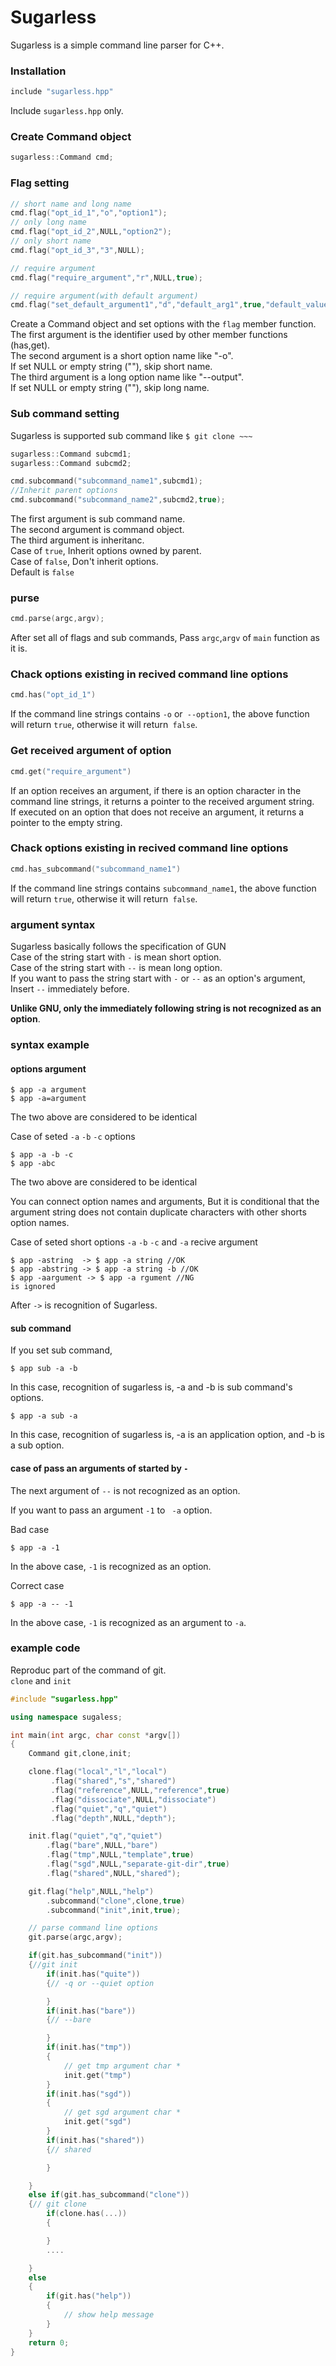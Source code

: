# Sugarless  
Sugarless is a simple command line parser for C++.  

### Installation  

```cpp
include "sugarless.hpp"
```

Include `sugarless.hpp` only.  

### Create Command object  

```cpp
sugarless::Command cmd;
```

### Flag setting  

```cpp
// short name and long name
cmd.flag("opt_id_1","o","option1");
// only long name
cmd.flag("opt_id_2",NULL,"option2");
// only short name
cmd.flag("opt_id_3","3",NULL);

// require argument
cmd.flag("require_argument","r",NULL,true);

// require argument(with default argument)
cmd.flag("set_default_argument1","d","default_arg1",true,"default_value");
```

Create a Command object and set options with the `flag` member function.  
The first argument is the identifier used by other member functions (has,get).  
The second argument is a short option name like "-o".  
If set NULL or empty string (""), skip short name.  
The third argument is a long option name like "--output".  
If set NULL or empty string (""), skip long name.  

### Sub command setting  
Sugarless is supported sub command like `$ git clone ~~~`  
```cpp
sugarless::Command subcmd1;
sugarless::Command subcmd2;

cmd.subcommand("subcommand_name1",subcmd1);
//Inherit parent options
cmd.subcommand("subcommand_name2",subcmd2,true);
```

The first argument is sub command name.  
The second argument is command object.  
The third argument is inheritanc.  
Case of `true`, Inherit options owned by parent.  
Case of `false`, Don't inherit options.  
Default is `false`  


### purse
```cpp
cmd.parse(argc,argv);
```
After set all of flags and sub commands, Pass `argc`,`argv` of `main` function as it is.  

### Chack options existing in recived command line options  

```cpp
cmd.has("opt_id_1")
```
If the command line strings contains `-o` or` --option1`, the above function will return `true`, otherwise it will return` false`.  

### Get received argument of option  

```cpp
cmd.get("require_argument")
```
If an option receives an argument, if there is an option character in the command line strings, it returns a pointer to the received argument string.  
If executed on an option that does not receive an argument, it returns a pointer to the empty string.  

### Chack options existing in recived command line options  

```cpp
cmd.has_subcommand("subcommand_name1")
```
If the command line strings contains `subcommand_name1`, the above function will return `true`, otherwise it will return` false`.  

### argument syntax  
Sugarless basically follows the specification of GUN  
Case of the string start with `-` is mean short option.  
Case of the string start with `--` is mean long option.  
If you want to pass the string start with `-` or `--` as an option's argument, Insert `--` immediately before.  

**Unlike GNU, only the immediately following string is not recognized as an option**.  

### syntax example  

#### options argument
```
$ app -a argument
$ app -a=argument
```
The two above are considered to be identical  

Case of seted `-a` `-b` `-c` options  
```
$ app -a -b -c
$ app -abc
```
The two above are considered to be identical  

You can connect option names and arguments, But it is conditional that the argument string does not contain duplicate characters with other shorts option names.  

Case of seted short options `-a` `-b` `-c` and `-a` recive argument  
```
$ app -astring  -> $ app -a string //OK
$ app -abstring -> $ app -a string -b //OK
$ app -aargument -> $ app -a rgument //NG
is ignored  
```
After `->` is recognition of Sugarless.  

#### sub command  
If you set sub command,  
```
$ app sub -a -b
```
In this case, recognition of sugarless is, -a and -b is sub command's options.  

```
$ app -a sub -a
```
In this case, recognition of sugarless is, -a is an application option, and -b is a sub option.  

#### case of pass an arguments of started by `-`  

The next argument of `--` is not recognized as an option.  

If you want to pass an argument `-1` to ` -a` option.  

Bad case  
```
$ app -a -1
```
In the above case, `-1` is recognized as an option.  


Correct case  
```
$ app -a -- -1
```
In the above case, `-1` is recognized as an argument to `-a`.  

### example code  
Reproduc part of the command of git.  
`clone` and `init`

```cpp
#include "sugarless.hpp"

using namespace sugaless;

int main(int argc, char const *argv[])
{
    Command git,clone,init;

    clone.flag("local","l","local")
         .flag("shared","s","shared")
         .flag("reference",NULL,"reference",true)
         .flag("dissociate",NULL,"dissociate")
         .flag("quiet","q","quiet")
         .flag("depth",NULL,"depth");

    init.flag("quiet","q","quiet")
        .flag("bare",NULL,"bare")
        .flag("tmp",NULL,"template",true)
        .flag("sgd",NULL,"separate-git-dir",true)
        .flag("shared",NULL,"shared");

    git.flag("help",NULL,"help")
        .subcommand("clone",clone,true)
        .subcommand("init",init,true);

    // parse command line options
    git.parse(argc,argv);

    if(git.has_subcommand("init"))
    {//git init
        if(init.has("quite"))
        {// -q or --quiet option

        }
        if(init.has("bare"))
        {// --bare

        }
        if(init.has("tmp"))
        {
            // get tmp argument char * 
            init.get("tmp")
        }
        if(init.has("sgd"))
        {
            // get sgd argument char * 
            init.get("sgd")
        }
        if(init.has("shared"))
        {// shared

        }

    }
    else if(git.has_subcommand("clone"))
    {// git clone
        if(clone.has(...))
        {

        }
        ....

    }
    else
    {
        if(git.has("help"))
        {
            // show help message
        }
    }
    return 0;
}
```
